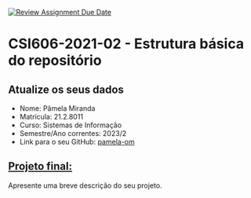 [![Review Assignment Due Date](https://classroom.github.com/assets/deadline-readme-button-24ddc0f5d75046c5622901739e7c5dd533143b0c8e959d652212380cedb1ea36.svg)](https://classroom.github.com/a/OP3aNSDP)
# **CSI606-2021-02 - Estrutura básica do repositório**

## Atualize os seus dados

- Nome: Pâmela Miranda
- Matrícula: 21.2.8011
- Curso: Sistemas de Informação
- Semestre/Ano correntes: 2023/2
- Link para o seu GitHub: [pamela-om](https://github.com/pamela-om)

## [Projeto final:](./Projeto/README.md)

Apresente uma breve descrição do seu projeto.
